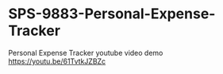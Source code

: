 # SPS-9883-Personal-Expense-Tracker
Personal Expense Tracker
youtube video demo
https://youtu.be/61TvtkJZBZc
